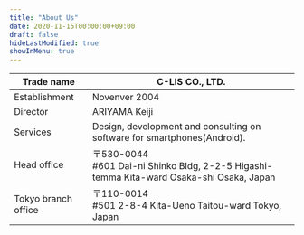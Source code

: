 ```yaml
---
title: "About Us"
date: 2020-11-15T00:00:00+09:00
draft: false
hideLastModified: true
showInMenu: true
---
```


|  Trade name  |  C-LIS CO., LTD.  |
| ---- | ---- |
|  Establishment  |  Novenver 2004  |
|  Director  |  ARIYAMA Keiji  |
|  Services  |  Design, development and consulting on software for smartphones(Android).  |
|  Head office  |  〒530-0044<br> #601 Dai-ni Shinko Bldg, 2-2-5 Higashi-temma Kita-ward Osaka-shi Osaka, Japan  |
|  Tokyo branch office  |  〒110-0014<br> #501 2-8-4 Kita-Ueno Taitou-ward Tokyo, Japan  |

